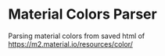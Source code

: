 # Material Colors Parser

Parsing material colors from saved html of https://m2.material.io/resources/color/